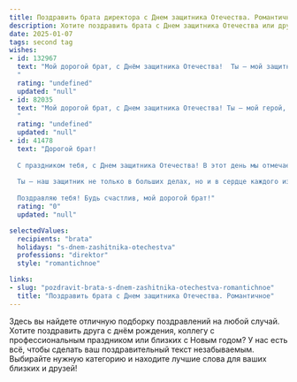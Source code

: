 ```yaml
---
title: Поздравить брата директора с Днем защитника Отечества. Романтичное
description: Хотите поздравить брата с Днем защитника Отечества или другим праздником? Наш ИИ создаст незабываемое поздравление, а вы обязательно выделитесь среди других.  
date: 2025-01-07
tags: second tag
wishes:
- id: 132967
  text: "Мой дорогой брат, с Днём защитника Отечества!  Ты – мой защитник, моя опора, и сегодня, в этот особенный день, я хочу сказать тебе, как сильно я тобой горжусь. Твоя сила и мудрость, проявляющиеся не только в твоей серьёзной профессии директора, но и в твоей заботе о нашей семье, – это настоящий источник вдохновения и тепла.  Пусть твоя жизнь будет наполнена любовью, счастьем и успехами, а твой путь всегда будет освещен светом надежды и веры.  С праздником, мой любимый брат!
  "
  rating: "undefined"
  updated: "null"
- id: 82035
  text: "Мой дорогой брат, с Днем защитника Отечества! Ты – мой герой, мой защитник, мой директор не только по работе, но и в моей жизни.  Пусть твоя сила и мудрость всегда будут опорой, а любовь и забота – согревают тебя.
  "
  rating: "undefined"
  updated: "null"
- id: 41478
  text: "Дорогой брат!
  
  С праздником тебя, с Днем защитника Отечества! В этот день мы отмечаем мужество и силу, и ты, как директор, являешься настоящим примером для всех нас. Твоя решительность и уверенность вдохновляют, а забота о близких делает мир вокруг лучше.
  
  Ты – наш защитник не только в больших делах, но и в сердце каждого из нас. Пусть каждый новый день приносит только радость и успех, а в жизни будет место для романтики и любви. Желаю стабильности в работе и гармонии в душе, а твое мужество всегда служило опорой для тех, кто рядом.
  
  Поздравляю тебя! Будь счастлив, мой дорогой брат!"
  rating: "0"
  updated: "null"

selectedValues:
  recipients: "brata"
  holidays: "s-dnem-zashitnika-otechestva"
  professions: "direktor"
  style: "romantichnoe"

links:
- slug: "pozdravit-brata-s-dnem-zashitnika-otechestva-romantichnoe"
  title: "Поздравить брата с Днем защитника Отечества. Романтичное"
---
```


Здесь вы найдете отличную подборку поздравлений на любой случай. 
Хотите поздравить друга с днём рождения, коллегу с профессиональным праздником или близких с Новым годом? У нас есть всё, чтобы сделать ваш поздравительный текст незабываемым. Выбирайте нужную категорию и находите лучшие слова для ваших близких и друзей!
